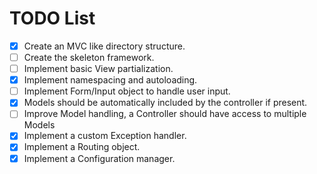 # TODO List

- [x] Create an MVC like directory structure.
- [ ] Create the skeleton framework.
- [ ] Implement basic View partialization.
- [x] Implement namespacing and autoloading.
- [ ] Implement Form/Input object to handle user input.
- [x] Models should be automatically included by the controller if present.
- [ ] Improve Model handling, a Controller should have access to multiple Models
- [x] Implement a custom Exception handler.
- [x] Implement a Routing object.
- [x] Implement a Configuration manager.
